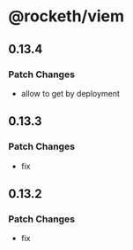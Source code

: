 # @rocketh/viem

## 0.13.4

### Patch Changes

- allow to get by deployment

## 0.13.3

### Patch Changes

- fix

## 0.13.2

### Patch Changes

- fix
